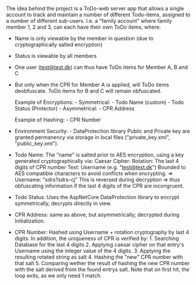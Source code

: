 ﻿The idea behind the project is a ToDo-web server app that allows a single account
to track and maintain a number of different Todo-items, assigned to a number of different sub-users.
I.e. a "family account" where family member 1, 2 and 3, can each have their own ToDo items, where:
- Name is only viewable by the member in question (due to cryptographically salted encryption)
- Status is viewable by all members
- One user (test@test.dk) can thus have ToDo items for Member A, B and C
- But only when the CPR for Member A is applied, will ToDo items deobfuscate. ToDo items for B and C will remain obfuscated.

    Example of Encryptions:
        - Symmetrical:
            - Todo Name (custom)
            - Todo Status (Protector)
        - Asymmetrical:
            - CPR Address
    
    Example of Hashing:
        - CPR Number

- Environment Security:
        - DataProtection library Public and Private key are granted permanency via storage in local files ("private_key.xml", "public_key.xml").

- Todo Name:
    The "name" is salted prior to AES encryption, using a key generated cryptographically via:
        Caesar Cipher:
            Rotation: The last 4 digits of CPR number
            Text: Username (e.g. "test@test.dk")
            Bounded to AES compatible characters to avoid conflicts when encrypting.
            => Username: "sdrs?sdrs-cj"
    This is reversed during decryption
    => thus obfuscating information if the last 4 digits of the CPR are incongruent.

- Todo Status:
    Uses the AspNetCore DataProtection library to encrypt symmetrically, decrypts directly in view.

- CPR Address:
    same as above, but asymmetrically; decrypted during Initialization.

- CPR Number:
    Hashed using Username + rotation cryptography by last 4 digits.
    In addition, the uniqueness of CPR is verified by:
        1. Searching Database for the last 4 digits
        2. Applying caesar cipher on that entry's Username using the integer value of the 4 digits.
        3. Applying the resulting rotated string as salt
        4. Hashing the "new" CPR number with that salt
        5. Comparing wether the result of hashing the new CPR number with the salt derived from the found entrys salt.
    Note that on first hit, the loop exits, as we only need 1 match.